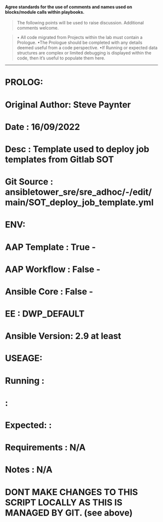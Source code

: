 #### Agree standards for the use of comments and names used on blocks/module calls within playbooks.

>The following points will be used to raise discussion. Additional comments welcome.

>•	All code migrated from Projects within the lab must contain a Prologue. 
>•The Prologue should be completed with any details deemed useful from a code perspective.
>•If Running or expected data structures are complex or limited debugging is displayed within the code, then it’s useful to populate them here.
>
>
---
# PROLOG:
#  Original Author: Steve Paynter
#  Date           : 16/09/2022
#  Desc           : Template used to deploy job templates from Gitlab SOT
#  Git Source     : ansibletower_sre/sre_adhoc/-/edit/main/SOT_deploy_job_template.yml
#
# ENV:
#  AAP Template   : True - 
#  AAP Workflow   : False - 
#  Ansible Core   : False - 
#  EE             : DWP_DEFAULT
#  Ansible Version: 2.9 at least
#
# USEAGE: 
#  Running        : 
#                 : 
#   
#  Expected:      : 
#                 
#
#  Requirements   : N/A
#
#
#  Notes          : N/A
#
#

# DONT MAKE CHANGES TO THIS SCRIPT LOCALLY AS THIS IS MANAGED BY GIT. (see above)
